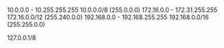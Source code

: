 10.0.0.0 - 10.255.255.255       10.0.0.0/8 (255.0.0.0)
172.16.0.0 - 172.31.255.255     172.16.0.0/12 (255.240.0.0)
192.168.0.0 - 192.168.255.255     192.168.0.0/16 (255.255.0.0)

127.0.0.1/8
